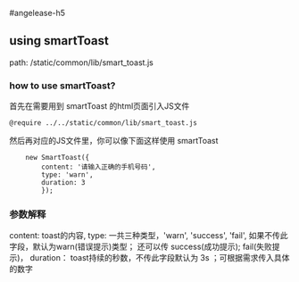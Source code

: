 #angelease-h5

## using smartToast
path: /static/common/lib/smart_toast.js

### how to use smartToast?
首先在需要用到 smartToast 的html页面引入JS文件
```
@require ../../static/common/lib/smart_toast.js
```

然后再对应的JS文件里，你可以像下面这样使用 smartToast

```
    new SmartToast({
        content: '请输入正确的手机号码',
        type: 'warn',
        duration: 3
        });
```

### 参数解释

content: toast的内容,
type: 一共三种类型，'warn', 'success', 'fail', 如果不传此字段，默认为warn(错误提示)类型； 还可以传 success(成功提示); fail(失败提示)，
duration： toast持续的秒数，不传此字段默认为 3s ；可根据需求传入具体的数字
